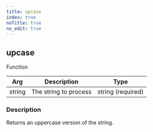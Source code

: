 ```yaml
---
title: upcase
index: true
noTitle: true
no_edit: true
---
```




<div class="vql_item"></div>


## upcase
<span class='vql_type pull-right page-header'>Function</span>



<div class="vqlargs"></div>

Arg | Description | Type
----|-------------|-----
string|The string to process|string (required)

### Description

Returns an uppercase version of the string.

